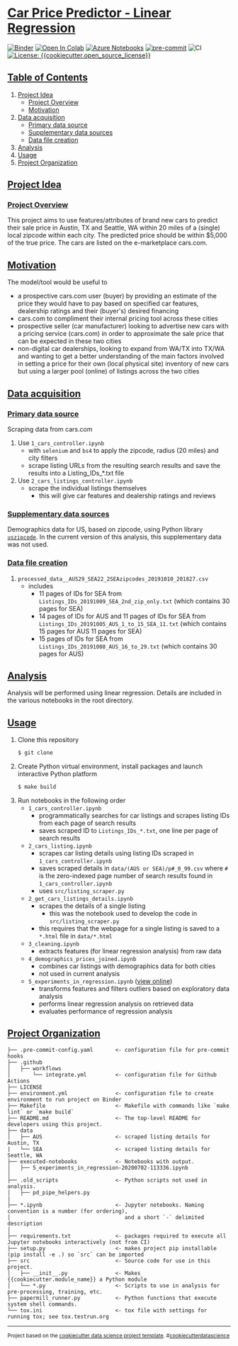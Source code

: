 # [Car Price Predictor - Linear Regression](#car-price-predictor---linear-regression)

[![Binder](https://mybinder.org/badge_logo.svg)](https://mybinder.org/v2/gh/edesz/car-price-predictor-linear-regression/master?urlpath=lab) [![Open In Colab](https://colab.research.google.com/assets/colab-badge.svg)](https://colab.research.google.com/github/car-price-predictor-linear-regression/master/5_experiments_in_regression.ipynb) [![Azure Notebooks](https://notebooks.azure.com/launch.png)](https://notebooks.azure.com/import/gh/car-price-predictor-linear-regression) [![pre-commit](https://img.shields.io/badge/pre--commit-enabled-brightgreen?logo=pre-commit&logoColor=white)](https://pre-commit.com/) ![CI](https://github.com/edesz/car-price-predictor-linear-regression/workflows/CI/badge.svg) [![License: {{cookiecutter.open_source_license}}](https://img.shields.io/badge/License-MIT-brightgreen.svg)](https://opensource.org/licenses/mit)

## [Table of Contents](#table-of-contents)
1. [Project Idea](#project-idea)
   * [Project Overview](#project-overview)
   * [Motivation](#motivation)
2. [Data acquisition](#data-acquisition)
   * [Primary data source](#primary-data-source)
   * [Supplementary data sources](#supplementary-data-sources)
   * [Data file creation](#data-file-creation)
3. [Analysis](#analysis)
4. [Usage](#usage)
5. [Project Organization](#project-organization)

## [Project Idea](#project-idea)
### [Project Overview](#project-overview)
This project aims to use features/attributes of brand new cars to predict their sale price in Austin, TX and Seattle, WA within 20 miles of a (single) local zipcode within each city. The predicted price should be within $5,000 of the true price. The cars are listed on the e-marketplace cars.com.

## [Motivation](#motivation)
The model/tool would be useful to
- a prospective cars.com user (buyer) by providing an estimate of the price they would have to pay based on specified car features, dealership ratings and their (buyer's) desired financing
- cars.com to compliment their internal pricing tool across these cities
- prospective seller (car manufacturer) looking to advertise new cars with a pricing service (cars.com) in order to approximate the sale price that can be expected in these two cities
- non-digital car dealerships, looking to expand from WA/TX into TX/WA and wanting to get a better understanding of the main factors involved in setting a price for their own (local physical site) inventory of new cars but using a larger pool (online) of listings across the two cities

## [Data acquisition](#data-acquisition)
### [Primary data source](#primary-data-source)
Scraping data from cars.com
1. Use `1_cars_controller.ipynb`
   - with `selenium` and `bs4` to apply the zipcode, radius (20 miles) and city filters
   - scrape listing URLs from the resulting search results and save the results into a Listing_IDs_*.txt file
2. Use `2_cars_listings_controller.ipynb`
   - scrape the individual listings themselves
     - this will give car features and dealership ratings and reviews

### [Supplementary data sources](#supplementary-data-sources)
Demographics data for US, based on zipcode, using Python library [`uszipcode`](https://pypi.org/project/uszipcode/). In the current version of this analysis, this supplementary data was not used.

### [Data file creation](#data-file-creation)
1. `processed_data__AUS29_SEA22_2SEAzipcodes_20191010_201827.csv`
   - includes
     - 11 pages of IDs for SEA from `Listings_IDs_20191009_SEA_2nd_zip_only.txt` (which contains 30 pages for SEA)
     - 14 pages of IDs for AUS and 11 pages of IDs for SEA from `Listings_IDs_20191005_AUS_1_to_15_SEA_11.txt` (which contains 15 pages for AUS 11 pages for SEA)
     - 15 pages of IDs for SEA from `Listings_IDs_20191008_AUS_16_to_29.txt` (which contains 30 pages for AUS)

## [Analysis](#analysis)
Analysis will be performed using linear regression. Details are included in the various notebooks in the root directory.

## [Usage](#usage)
1. Clone this repository
   ```bash
   $ git clone
   ```
2. Create Python virtual environment, install packages and launch interactive Python platform
   ```bash
   $ make build
   ```
3. Run notebooks in the following order
   - `1_cars_controller.ipynb`
     - programmatically searches for car listings and scrapes listing IDs from each page of search results
     - saves scraped ID to `Listings_IDs_*.txt`, one line per page of search results
   - `2_cars_listing.ipynb`
     - scrapes car listing details using listing IDs scraped in `1_cars_controller.ipynb`
     - saves scraped details in `data/(AUS or SEA)/p#_0_99.csv` where `#` is the zero-indexed page number of search results found in `1_cars_controller.ipynb`
     - uses `src/listing_scraper.py`
   - `2_get_cars_listings_details.ipynb`
     - scrapes the details of a single listing
       - this was the notebook used to develop the code in `src/listing_scraper.py`
     - this requires that the webpage for a single listing is saved to a `*.html` file in `data/*.html`
   - `3_cleaning.ipynb`
     - extracts features (for linear regression analysis) from raw data
   - `4_demographics_prices_joined.ipynb`
     - combines car listings with demographics data for both cities
     - not used in current analysis
   - `5_experiments_in_regression.ipynb` ([view online](https://nbviewer.jupyter.org/github/edesz/car-price-predictor-linear-regression/executed-notebooks/blob/master/5_experiments_in_regression-20200702-113336.ipynb))
     - transforms features and filters outliers based on exploratory data analysis
     - performs linear regression analysis on retrieved data
     - evaluates performance of regression analysis

## [Project Organization](#project-organization)

    ├── .pre-commit-config.yaml       <- configuration file for pre-commit hooks
    ├── .github
    │   ├── workflows
    │       └── integrate.yml         <- configuration file for Github Actions
    ├── LICENSE
    ├── environment.yml               <- configuration file to create environment to run project on Binder
    ├── Makefile                      <- Makefile with commands like `make lint` or `make build`
    ├── README.md                     <- The top-level README for developers using this project.
    ├── data
    │   ├── AUS                       <- scraped listing details for Austin, TX
    |   └── SEA                       <- scraped listing details for Seattle, WA
    ├── executed-notebooks            <- Notebooks with output.
    │   ├── 5_experiments_in_regression-20200702-113336.ipynb
    │
    ├── .old_scripts                  <- Python scripts not used in analysis.
    │   ├── pd_pipe_helpers.py
    |
    ├── *.ipynb                       <- Jupyter notebooks. Naming convention is a number (for ordering),
    │                                    and a short `-` delimited description
    │
    ├── requirements.txt              <- packages required to execute all Jupyter notebooks interactively (not from CI)
    ├── setup.py                      <- makes project pip installable (pip install -e .) so `src` can be imported
    ├── src                           <- Source code for use in this project.
    │   ├── __init__.py               <- Makes {{cookiecutter.module_name}} a Python module
    │   └── *.py                      <- Scripts to use in analysis for pre-processing, training, etc.
    ├── papermill_runner.py           <- Python functions that execute system shell commands.
    └── tox.ini                       <- tox file with settings for running tox; see tox.testrun.org

--------

<p><small>Project based on the <a target="_blank" href="https://drivendata.github.io/cookiecutter-data-science/">cookiecutter data science project template</a>. #<a target="_blank" href="https://asciinema.org/a/244658">cookiecutterdatascience</a></small></p>
